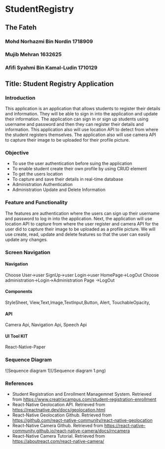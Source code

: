 # StudentRegistry

## The Fateh
### Mohd Norhazmi Bin Nordin 1718909
### Mujib Mehran 1632625
### Afifi Syahmi Bin Kamal-Ludin 1710129

## Title: Student Registry Application

### Introduction
This application is an application that allows students to register their details and information. They will be able to sign in into the application and update their information. The application can sign in or sign up students using username and password and then they can register their details and information. This application also will use location API to detect from where the student registers themselves. The application also will use camera API to capture their image to be uploaded for their profile picture.

### Objective
* To use the user authentication before suing the application
* To enable student create their own profile by using CRUD element
* To get the users location
* To capture and save their details in real-time database
* Administration Authentication
* Administration Update and Delete Information


### Feature and Functionality
The features are authentication where the users can sign up their username and password to log in into the application. Next, the application will use location API to capture from where the user register and camera API for the user did to capture their image to be uploaded as a profile picture.  We will use create, read, update and delete features so that the user can easily update any changes.

### Screen Navigation
#### Navigation
Choose User->user SignUp->user Login->user HomePage->LogOut
 Choose administration->Login->Administration Page ->LogOut
#### Components
StyleSheet, View,Text,Image,TextInput,Button, Alert, TouchableOpacity, 
#### API
Camera Api, Navigation Api, Speech Api
#### UI Tool KIT
React-Native-Paper


### Sequence Diagram
![Sequence diagram 1](/Sequence diagram 1.png)

### References
- Student Registration and Enrollment Managemnet System. Retrieved from https://www.creatrixcampus.com/student-registration-enrollment
- React-Native Geolocation API. Retrieved from https://reactnative.dev/docs/geolocation.html
- React-Native Geolocation Github. Retrieved from https://github.com/react-native-community/react-native-geolocation
- React-Native Camera Github. Retrieved from https://react-native-community.github.io/react-native-camera/docs/rncamera
- React-Native Camera Tutorial. Retrieved from https://aboutreact.com/react-native-camera/
